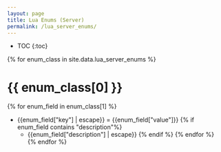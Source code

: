 ```yaml
---
layout: page
title: Lua Enums (Server)
permalink: /lua_server_enums/
---
```


* TOC
{:toc}

{% for enum_class in site.data.lua_server_enums %}
# {{ enum_class[0] }}
{% for enum_field in enum_class[1] %}
* {{enum_field["key"] | escape}} = {{enum_field["value"]}}
{% if enum_field contains "description"%}
    * {{enum_field["description"] | escape}}
{% endif %}
{% endfor %}
{% endfor %}